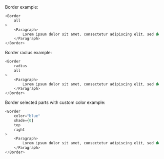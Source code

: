 Border example:

```js
<Border
    all
>
    <Paragraph>
        Lorem ipsum dolor sit amet, consectetur adipiscing elit, sed do eiusmod tempor
    </Paragraph>
</Border>
```


Border radius example:

```js
<Border
    radius
    all
>
    <Paragraph>
        Lorem ipsum dolor sit amet, consectetur adipiscing elit, sed do eiusmod tempor
    </Paragraph>
</Border>
```


Border selected parts with custom color example:

```js
<Border
    color="blue"
    shade={0}
    top
    right
>
    <Paragraph>
        Lorem ipsum dolor sit amet, consectetur adipiscing elit, sed do eiusmod tempor
    </Paragraph>
</Border>
```


